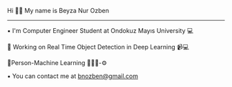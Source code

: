 Hi 👋🏻 My name is Beyza Nur Ozben

--------------------------------
▪ I'm Computer Engineer Student at Ondokuz Mayıs University 💻

🔸 Working on Real Time Object Detection in Deep Learning 📹💻

🔸Person-Machine Learning 👩🏻‍💻-⚙

▪ You can contact me at bnozben@gmail.com
